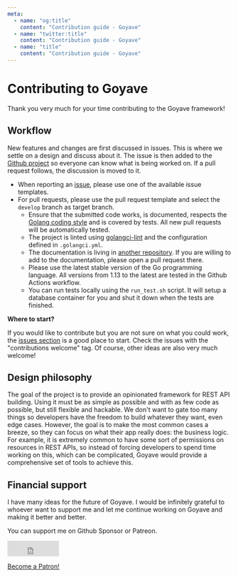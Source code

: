 ```yaml
---
meta:
  - name: "og:title"
    content: "Contribution guide - Goyave"
  - name: "twitter:title"
    content: "Contribution guide - Goyave"
  - name: "title"
    content: "Contribution guide - Goyave"
---
```


# Contributing to Goyave

Thank you very much for your time contributing to the Goyave framework!

## Workflow

New features and changes are first discussed in issues. This is where we settle on a design and discuss about it. The issue is then added to the [Github project](https://github.com/go-goyave/goyave/projects) so everyone can know what is being worked on. If a pull request follows, the discussion is moved to it.

- When reporting an [issue](https://github.com/go-goyave/goyave/issues/new/choose), please use one of the available issue templates.
- For pull requests, please use the pull request template and select the `develop` branch as target branch.
    - Ensure that the submitted code works, is documented, respects the [Golang coding style](https://golang.org/doc/effective_go.html) and is covered by tests. All new pull requests will be automatically tested.
    - The project is linted using [golangci-lint](https://github.com/golangci/golangci-lint) and the configuration defined in `.golangci.yml`.
    - The documentation is living in [another repository](https://github.com/go-goyave/goyave.dev). If you are willing to add to the documentation, please open a pull request there.
    - Please use the latest stable version of the Go programming language. All versions from 1.13 to the latest are tested in the Github Actions workflow.
    - You can run tests locally using the `run_test.sh` script. It will setup a database container for you and shut it down when the tests are finished.

**Where to start?**

If you would like to contribute but you are not sure on what you could work, the [issues section](https://github.com/go-goyave/goyave/issues) is a good place to start. Check the issues with the "contributions welcome" tag. Of course, other ideas are also very much welcome!

## Design philosophy

The goal of the project is to provide an opinionated framework for REST API building. Using it must be as simple as possible and with as few code as possible, but still flexible and hackable. We don't want to gate too many things so developers have the freedom to build whatever they want, even edge cases. However, the goal is to make the most common cases a breeze, so they can focus on what their app really does: the business logic. For example, it is extremely common to have some sort of permissions on resources in REST APIs, so instead of forcing developers to spend time working on this, which can be complicated, Goyave would provide a comprehensive set of tools to achieve this.

## Financial support

I have many ideas for the future of Goyave. I would be infinitely grateful to whoever want to support me and let me continue working on Goyave and making it better and better.

You can support me on Github Sponsor or Patreon.

<iframe src="https://github.com/sponsors/System-Glitch/button" title="Sponsor System-Glitch" height="35" width="116" style="border: 0;"></iframe>

<a href="https://www.patreon.com/bePatron?u=25997573" data-patreon-widget-type="become-patron-button">Become a Patron!</a>
